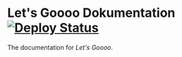 # Let's Goooo Dokumentation [![Deploy Status](https://github.com/Siphalor/lets-goooo/actions/workflows/deploy.yml/badge.svg?branch=documentation)](https://nightly.link/Siphalor/lets-goooo/workflows/deploy/documentation/documentation.zip?h=296d85532dde3055e38c55cc1e890367c2db5b7c)

The documentation for _Let's Goooo_.
